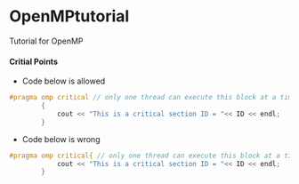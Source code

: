 # OpenMPtutorial
Tutorial for OpenMP

#### Critial Points

- Code below is allowed
```cpp
#pragma omp critical // only one thread can execute this block at a time
        {
            cout << "This is a critical section ID = "<< ID << endl;
        }
```

- Code below is wrong
```cpp
#pragma omp critical{ // only one thread can execute this block at a time
            cout << "This is a critical section ID = "<< ID << endl;
        }
```